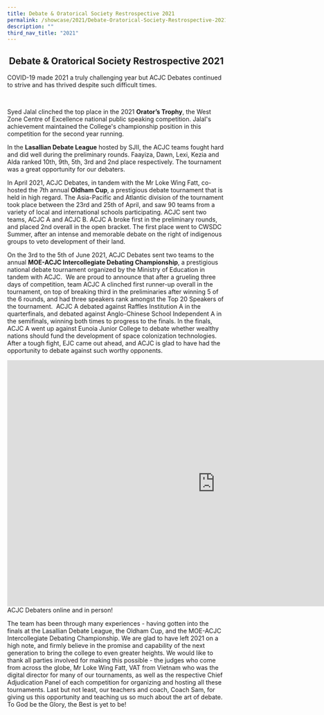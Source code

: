 ```yaml
---
title: Debate & Oratorical Society Restrospective 2021
permalink: /showcase/2021/Debate-Oratorical-Society-Restrospective-2021/
description: ""
third_nav_title: "2021"
---
```

## <center> Debate &amp; Oratorical Society Restrospective 2021 </center>

COVID-19 made 2021 a truly challenging year but ACJC Debates continued to strive and has thrived despite such difficult times.  

&nbsp;  

Syed Jalal clinched the top place in the 2021&nbsp;**Orator’s Trophy**, the West Zone Centre of Excellence national public speaking competition. Jalal's achievement&nbsp;maintained the College's championship position in this competition for the second year running.&nbsp;&nbsp;  

In the&nbsp;**Lasallian Debate League**&nbsp;hosted by SJII, the ACJC teams fought hard and did well during the preliminary rounds. Faayiza, Dawn, Lexi, Kezia and Alda ranked 10th, 9th, 5th, 3rd and 2nd place respectively. The tournament was a great opportunity for our debaters.&nbsp;

  

In April 2021, ACJC Debates, in tandem with the Mr Loke Wing Fatt, co-hosted the 7th annual&nbsp;**Oldham Cup**, a prestigious debate tournament that is held in high regard.&nbsp;The Asia-Pacific and Atlantic division of the tournament took place between the 23rd and 25th of April, and saw 90 teams from a variety of local and international schools participating. ACJC sent two teams, ACJC A and ACJC B. ACJC A broke first in the preliminary rounds, and placed 2nd overall in the open bracket. The first place went to CWSDC Summer, after an intense and memorable debate on the right of indigenous groups to veto development of their land.&nbsp;

  

On the 3rd to the 5th of June 2021, ACJC Debates sent two teams to the annual&nbsp;**MOE-ACJC Intercollegiate Debating Championship**, a prestigious national debate tournament organized by the Ministry of Education in tandem with ACJC.&nbsp; We are proud to announce that after a grueling three days of competition,&nbsp;team ACJC A clinched first runner-up overall in the tournament, on top of breaking third in the preliminaries after winning 5 of the 6 rounds, and had three speakers rank amongst the Top 20 Speakers of the tournament.&nbsp; ACJC A debated against Raffles Institution A in the quarterfinals, and debated against Anglo-Chinese School Independent A in the semifinals, winning both times to progress to the finals. In the finals, ACJC A went up against Eunoia Junior College to debate whether wealthy nations should fund the development of space colonization technologies. After a tough fight, EJC came out ahead, and ACJC is glad to have had the opportunity to debate against such worthy opponents.

<iframe allowfullscreen="true" height="569" width="960" frameborder="0" src="https://docs.google.com/presentation/d/e/2PACX-1vSWPQTw9-DyZtHT1lEqQkSCiNv-2B1wLEPh6RLJ6XAUTtPLHnXHb8bRT8kKrL5qCcEH9Sk4Uv2OsOir/embed?start=false&amp;loop=false&amp;delayms=3000"></iframe>
ACJC Debaters online and in person!

The team has been through many experiences - having gotten into the finals at the Lasallian Debate League, the Oldham Cup, and the MOE-ACJC Intercollegiate Debating Championship. We are glad to have left 2021 on a high note, and firmly believe in the promise and capability of the next generation to bring the college to even greater heights. We would like to thank all parties involved for making this possible - the judges who come from across the globe, Mr Loke Wing Fatt, VAT from Vietnam who was the digital director for many of our tournaments, as well as the respective Chief Adjudication Panel of each competition for organizing and hosting all these tournaments. Last but not least, our teachers and coach, Coach Sam, for giving us this opportunity and teaching us so much about the art of debate. To God be the Glory, the Best is yet to be!

